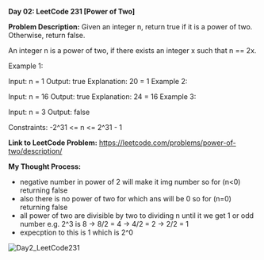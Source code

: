 **Day 02: LeetCode 231 [Power of Two]**

**Problem Description:**
Given an integer n, return true if it is a power of two. Otherwise, return false.

An integer n is a power of two, if there exists an integer x such that n == 2x.

Example 1:

Input: n = 1
Output: true
Explanation: 20 = 1
Example 2:

Input: n = 16
Output: true
Explanation: 24 = 16
Example 3:

Input: n = 3
Output: false
 

Constraints:
-2^31 <= n <= 2^31 - 1

**Link to LeetCode Problem:**
https://leetcode.com/problems/power-of-two/description/

**My Thought Process:**
- negative number in power of 2 will make it img number so for (n<0) returning false
- also there is no power of two for which ans will be 0 so for (n=0) returning false
- all power of two are divisible by two to dividing n until it we get 1 or odd number
  e.g. 2^3 is 8 -> 8/2 = 4 -> 4/2 = 2 -> 2/2 = 1
- expecption to this is 1 which is 2^0

![Day2_LeetCode231](https://github.com/404reese/100DaysOfJava/assets/135740066/6b371262-4f49-428f-8aec-3f26c803c0cb)
